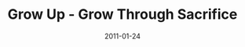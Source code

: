 ---
layout: music 
title: "Grow Up - Grow Through Sacrifice"
series: "Grow Up"
date: 2011-01-24 
description: "Brian Tome talks about how a lifestyle of sacrifice leads to growth."
audio: "http://s3.amazonaws.com/crossroadsaudiomessages/growup04.mp3"
audio-duration: "36:51"
src: "http://www.crossroads.net/players/media/series/GrowUp_190x110.jpg"
---
